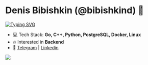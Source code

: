 
<h1 align="left">Denis Bibishkin (@bibishkind) 👋</h1>

[![Typing SVG](https://readme-typing-svg.herokuapp.com?width=435&lines=Computer+science+student;Currently+learning+Kubernetes)](https://git.io/typing-svg)
- 💻 Tech Stack: **Go, C++, Python, PostgreSQL, Docker, Linux**
- 🔥 Interested in **Backend**
- 🚀 <a href="https://t.me/bibishkind"  target="blank">Telegram</a> | <a href="https://www.linkedin.com/in/bibishkin/"  target="blank">Linkedin</a>

![](https://github-readme-stats.vercel.app/api?username=bibishkind&&hide_border=false&include_all_commits=false&count_private=false)<br/>
